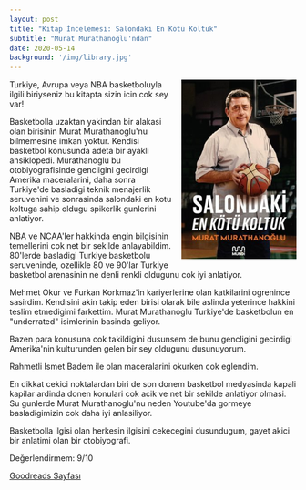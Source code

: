 ```yaml
---
layout: post
title: "Kitap İncelemesi: Salondaki En Kötü Koltuk"
subtitle: "Murat Murathanoğlu'ndan"
date: 2020-05-14
background: '/img/library.jpg'
---
```

<img style="float: right; width: 40%; padding: 0px 0px 10px 10px" src="/img/book-cover-salondaki-en-kotu-koltuk.jpg">

Turkiye, Avrupa veya NBA basketboluyla ilgili biriyseniz bu kitapta sizin icin cok sey var!

Basketbolla uzaktan yakindan bir alakasi olan birisinin Murat Murathanoglu'nu bilmemesine imkan yoktur. Kendisi basketbol konusunda adeta bir ayakli ansiklopedi. Murathanoglu bu otobiyografisinde gencligini gecirdigi Amerika maceralarini, daha sonra Turkiye'de basladigi teknik menajerlik seruvenini ve sonrasinda salondaki en kotu koltuga sahip oldugu spikerlik gunlerini anlatiyor.

NBA ve NCAA'ler hakkinda engin bilgisinin temellerini cok net bir sekilde anlayabildim. 80'lerde basladigi Turkiye basketbolu seruveninde, ozellikle 80 ve 90'lar Turkiye basketbol arenasinin ne denli renkli oldugunu cok iyi anlatiyor.

Mehmet Okur ve Furkan Korkmaz'in kariyerlerine olan katkilarini ogrenince sasirdim. Kendisini akin takip eden birisi olarak bile aslinda yeterince hakkini teslim etmedigimi farkettim. Murat Murathanoglu Turkiye'de basketbolun en "underrated" isimlerinin basinda geliyor.

Bazen para konusuna cok takildigini dusunsem de bunu gencligini gecirdigi Amerika'nin kulturunden gelen bir sey oldugunu dusunuyorum.

Rahmetli Ismet Badem ile olan maceralarini okurken cok eglendim.

En dikkat cekici noktalardan biri de son donem basketbol medyasinda kapali kapilar ardinda donen konulari cok acik ve net bir sekilde anlatiyor olmasi. Su gunlerde Murat Murathanoglu'nu neden Youtube'da gormeye basladigimizin cok daha iyi anlasiliyor.

Basketbolla ilgisi olan herkesin ilgisini cekecegini dusundugum, gayet akici bir anlatimi olan bir otobiyografi.

Değerlendirmem: 9/10

[Goodreads Sayfası](https://www.goodreads.com/book/show/53017222-salondaki-en-k-t-koltuk)